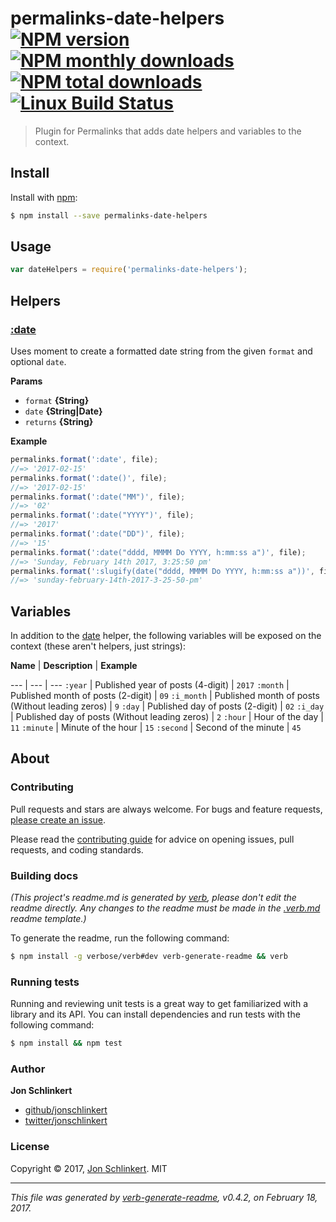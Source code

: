 # permalinks-date-helpers [![NPM version](https://img.shields.io/npm/v/permalinks-date-helpers.svg?style=flat)](https://www.npmjs.com/package/permalinks-date-helpers) [![NPM monthly downloads](https://img.shields.io/npm/dm/permalinks-date-helpers.svg?style=flat)](https://npmjs.org/package/permalinks-date-helpers)  [![NPM total downloads](https://img.shields.io/npm/dt/permalinks-date-helpers.svg?style=flat)](https://npmjs.org/package/permalinks-date-helpers) [![Linux Build Status](https://img.shields.io/travis/jonschlinkert/permalinks-date-helpers.svg?style=flat&label=Travis)](https://travis-ci.org/jonschlinkert/permalinks-date-helpers)

> Plugin for Permalinks that adds date helpers and variables to the context.

## Install

Install with [npm](https://www.npmjs.com/):

```sh
$ npm install --save permalinks-date-helpers
```

## Usage

```js
var dateHelpers = require('permalinks-date-helpers');
```

## Helpers

### [:date](index.js#L64)

Uses moment to create a formatted date string from the given `format` and optional `date`.

**Params**

* `format` **{String}**
* `date` **{String|Date}**
* `returns` **{String}**

**Example**

```js
permalinks.format(':date', file);
//=> '2017-02-15'
permalinks.format(':date()', file);
//=> '2017-02-15'
permalinks.format(':date("MM")', file);
//=> '02'
permalinks.format(':date("YYYY")', file);
//=> '2017'
permalinks.format(':date("DD")', file);
//=> '15'
permalinks.format(':date("dddd, MMMM Do YYYY, h:mm:ss a")', file);
//=> 'Sunday, February 14th 2017, 3:25:50 pm'
permalinks.format(':slugify(date("dddd, MMMM Do YYYY, h:mm:ss a"))', file);
//=> 'sunday-february-14th-2017-3-25-50-pm'
```

## Variables

In addition to the [date](#date) helper, the following variables will be exposed on the context (these aren't helpers, just strings):

**Name** | **Description** | **Example**

--- | --- | ---
`:year` | Published year of posts (4-digit) | `2017`
`:month` | Published month of posts (2-digit) | `09`
`:i_month` | Published month of posts (Without leading zeros) | `9`
`:day` | Published day of posts (2-digit) | `02`
`:i_day` | Published day of posts (Without leading zeros) | `2`
`:hour` | Hour of the day | `11`
`:minute` | Minute of the hour | `15`
`:second` | Second of the minute | `45`

## About

### Contributing

Pull requests and stars are always welcome. For bugs and feature requests, [please create an issue](../../issues/new).

Please read the [contributing guide](.github/contributing.md) for advice on opening issues, pull requests, and coding standards.

### Building docs

_(This project's readme.md is generated by [verb](https://github.com/verbose/verb-generate-readme), please don't edit the readme directly. Any changes to the readme must be made in the [.verb.md](.verb.md) readme template.)_

To generate the readme, run the following command:

```sh
$ npm install -g verbose/verb#dev verb-generate-readme && verb
```

### Running tests

Running and reviewing unit tests is a great way to get familiarized with a library and its API. You can install dependencies and run tests with the following command:

```sh
$ npm install && npm test
```

### Author

**Jon Schlinkert**

* [github/jonschlinkert](https://github.com/jonschlinkert)
* [twitter/jonschlinkert](https://twitter.com/jonschlinkert)

### License

Copyright © 2017, [Jon Schlinkert](https://github.com/jonschlinkert).
MIT

***

_This file was generated by [verb-generate-readme](https://github.com/verbose/verb-generate-readme), v0.4.2, on February 18, 2017._